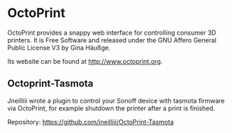 # OctoPrint

OctoPrint provides a snappy web interface for controlling consumer 3D printers. It is Free Software and released under the GNU Affero General Public License V3 by Gina Häußge.

Its website can be found at http://www.octoprint.org.

## Octoprint-Tasmota

Jneilliii wrote a plugin to control your Sonoff device with tasmota firmware via OctoPrint, for example shutdown the printer after a print is finished.

Repository: https://github.com/jneilliii/OctoPrint-Tasmota